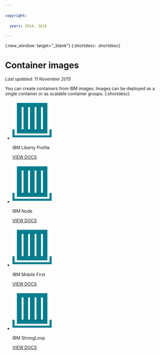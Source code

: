 ```yaml
---

copyright:

  years: 2014, 2016

---
```


{:new_window: target="_blank"}
{:shortdesc: .shortdesc}

# Container images
*Last updated: 11 November 2015*

You can create containers from IBM images. Images can be deployed as a single container or as scalable container groups.
{:shortdesc}

<ul class="runtimeIconList">
<li>
<p class="runtimeIcon"><img src="images/container-image_ibm.svg" alt="IBM images" /></p>
<p class="runtimeTitle">IBM Liberty Profile</p>
<p class="runtimeLink"><a format="html" href="../images/docker_image_ibmliberty/ibmliberty_starter.html" scope="peer">VIEW DOCS</a></p>
</li>
<li>
<p class="runtimeIcon"><img src="images/container-image_ibm.svg" alt="IBM images" /></p>
<p class="runtimeTitle">IBM Node</p>
<p class="runtimeLink"><a format="html" href="../images/docker_image_ibmnode/ibmnode_starter.html" scope="peer">VIEW DOCS</a></p>
</li>
<li>
<p class="runtimeIcon"><img src="images/container-image_ibm.svg" alt="IBM images" /></p>
<p class="runtimeTitle">IBM Mobile First</p>
<p class="runtimeLink"><a format="html" href="../images/mobilefirst/index.html" scope="peer">VIEW DOCS</a></p>
</li>
<li>
<p class="runtimeIcon"><img src="images/container-image_ibm.svg" alt="IBM images" /></p>
<p class="runtimeTitle">IBM StrongLoop</p>
<p class="runtimeLink"><a format="html" href="../images/ibmnode_strong_pm/ibmnode_strong-pm_starter.html" scope="peer">VIEW DOCS</a></p>
</li>
</ul>
